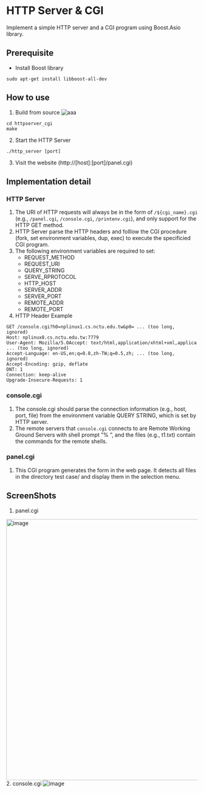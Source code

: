 # HTTP Server & CGI

Implement a simple HTTP server and a CGI program using Boost.Asio library.

## Prerequisite

- Install Boost library

```shell
sudo apt-get install libboost-all-dev
```

## How to use

1. Build from source
![aaa](https://user-images.githubusercontent.com/69299037/192147308-145d83df-23b9-46ff-bd46-23c473e6f36c.png)

```shell
cd httpserver_cgi
make
```

2. Start the HTTP Server

```shell
./http_server [port]
```

3. Visit the website (http://[host]:[port]/panel.cgi)

## Implementation detail

### HTTP Server

1. The URI of HTTP requests will always be in the form of `/${cgi_name}.cgi` (e.g., `/panel.cgi`, `/console.cgi`, `/printenv.cgi`), and only support for the HTTP GET method.
2. HTTP Server parse the HTTP headers and folllow the CGI procedure (fork, set environment variables, dup, exec) to execute the specificied CGI program.
3. The following environment variables are required to set:
   - REQUEST_METHOD
   - REQUEST_URI
   - QUERY_STRING
   - SERVE_RPROTOCOL
   - HTTP_HOST
   - SERVER_ADDR
   - SERVER_PORT
   - REMOTE_ADDR
   - REMOTE_PORT
4. HTTP Header Example

```shell
GET /console.cgi?h0=nplinux1.cs.nctu.edu.tw&p0= ... (too long, ignored)
Host: nplinux8.cs.nctu.edu.tw:7779
User-Agent: Mozilla/5.0Accept: text/html,application/xhtml+xml,applica ... (too long, ignored)
Accept-Language: en-US,en;q=0.8,zh-TW;q=0.5,zh; ... (too long, ignored)
Accept-Encoding: gzip, deflate
DNT: 1
Connection: keep-alive
Upgrade-Insecure-Requests: 1
```

### console.cgi

1. The console.cgi should parse the connection information (e.g., host, port, file) from the environment variable QUERY STRING, which is set by HTTP server.
2. The remote servers that `console.cgi` connects to are Remote Working Ground Servers with shell prompt ”% ”, and the files (e.g., t1.txt) contain the commands for the remote shells. 

### panel.cgi

1. This CGI program generates the form in the web page. It detects all files in the directory test case/ and display them in the selection menu.

## ScreenShots

1. panel.cgi
<img width="686" alt="image" src="https://user-images.githubusercontent.com/69299037/192147027-adc80684-5305-478a-8df8-80d3e88310f5.png">
2. console.cgi
<img alt="image" src="https://user-images.githubusercontent.com/69299037/192147315-60a0b692-fb93-47f4-88bb-956a130f2465.png">


